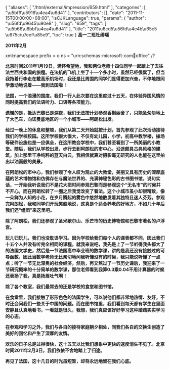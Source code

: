 {
    "aliases": [
        "/html/external/impression/659.html"
    ],
    "categories": [
        "\u5bf9\u5916\u4ea4\u6d41"
    ],
    "contributors": [],
    "date": "2011-11-15T00:00:00+08:00",
    "isCJKLanguage": true,
    "params": {
        "author": "\u56fd\u9645\u90e8"
    },
    "slug": "659",
    "tags": [
        "\u5b66\u8bbf\u4ea4\u6d41"
    ],
    "title": "2011\u6cd5\u56fd\u4e4b\u65c5 \u675c\u7eef\u85e9",
    "toc": true
}
**高一二班杜绯璠**

**2011年2月**

xml:namespace prefix = o ns = "urn:schemas-microsoft-com:office:office" /?

**北京时间2011年1月19日，满怀希望地，我和两位老师十四位同学一起踏上了去往法兰西共和国的旅程。在法航的飞机上坐了十一个多小时，虽然已经很累了，但当我拖着行李走在戴高乐机场时，我还是比周围的同学们显得更加兴奋，不停地跟同学激动地说着——我到法国啦！**

**法国，一个浪漫的国度。我们一行人此次要在这里度过十五天，在体验异国风情的同时提高我们的法语听力、口语等各项能力。**

**遗憾的是，抵达巴黎已是深夜，我们无法按计划参观香榭丽舍了，只能急匆匆地上了大巴车，向诺曼底地区的一个小城市——阿朗松出发。**

**经过一晚上的休息和整顿，我们从第二天开始就按计划，首先参观了此次活动接待我们的学校校园。这所学校很大很大，不仅有幼儿园，小学，初高中教学楼，操场等硬件设施也是一应俱全，在这所教会学校中，我们甚至看到了一所美丽的小教堂。随后，我们从学校出发，步行去到阿朗松的市中心。沿途颇具古典风格的建筑，加上那里干净纯粹的蓝天白云，我相信就算对摄影毫无研究的人也能在这里拍出以油画般的美景。**

**在阿朗松的市中心，我们参观了令人叹为观止的大教堂，美丽又具有历史的深厚底蕴的艺术博物馆和仿佛存在与魔法世界的、充满神秘色彩的古书图书馆。说句实话，一开始我听说我们不是花大把时间参观巴黎而是参观这个“无名市”的时候并不开心，而在阿朗松转了一圈之后我觉改变了看法。这个小城市虽小却很精致，像一朵鲜为人知的小花，在岁月腾起的雾色中悠然地散发着其独特且迷人芬芳。参观完阿朗松，我和同学们开玩笑般地说，这真是个适合养老的好地方，不如几十年后我们还“组团”来这里吧。**

**除了阿朗松，我们还参观了圣米歇尔山、乐芒市的历史博物馆和巴黎市著名的卢浮宫。**

**玩儿归玩儿，我们也没耽误学习。因为学校给我们每个人的课表都不同，因此我们十五个人并没有听完全相同的课程。就我来说吧，我先是上了一节听得我头都大了的法国文学史，然后是一节法国高中毕业班的数学课，讲的是我还没有接触过的可导函数，因此当数学老师无比亲切地问我听懂没有的时候，我只能说听懂了一点点；听了一节无比深奥的社会经济，然后，再又熬过了一节历史课后，我迎来了一节研究概率的十分简单的数学课，那位老师看到我算0.3乘0.04不用计算器的时候还表扬了我，真是扬眉吐气啊！**

**除了各个教室，我们最常去的还是学校的食堂和图书馆。**

**在食堂里，我们接触了形形色色的法国学生，可以说他们都非常地热情、友好，不时还会问我们一些关于中国的问题。而在图书馆里，我们看到每天都有学生在里面安静且认真地看书，一看就是很久，我想，我们真应该好好学习这种踏踏实实学习的心态。**

**在参观和学习之外，我们与各自的接待家庭朝夕相处，同我们各自的交换生创造了美好的回忆和产生了深厚的友情。**

**欢乐的日子总是过得很快，这十五天以比我们想象中更快的速度消失不见了。北京时间2011年2月3日，我们依依不舍地踏上了归途。**

**再见了法国，这十几日的时光虽短暂，却将永远地留在我们心底。**

 

